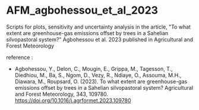 # AFM_agbohessou_et_al_2023
 Scripts for plots, sensitivity and uncertainty analysis in the article, "To what extent are greenhouse-gas emissions offset by trees in a Sahelian silvopastoral system?" Agbohessou et al. 2023 published in Agricultural and Forest Meteorology 

 reference :

- Agbohessou, Y., Delon, C., Mougin, E., Grippa, M., Tagesson, T., Diedhiou, M., Ba, S., Ngom, D., Vezy, R., Ndiaye, O., Assouma, M.H., Diawara, M., Roupsard, O. (2023). To what extent are greenhouse-gas emissions offset by trees in a Sahelian silvopastoral system? Agricultural and Forest Meteorology, 343, 109780. https://doi.org/10.1016/j.agrformet.2023.109780

